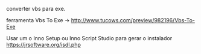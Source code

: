 converter vbs para exe.

ferramenta Vbs To Exe -> http://www.tucows.com/preview/982196/Vbs-To-Exe

Usar um o Inno Setup ou Inno Script Studio para gerar o instalador
https://jrsoftware.org/isdl.php

